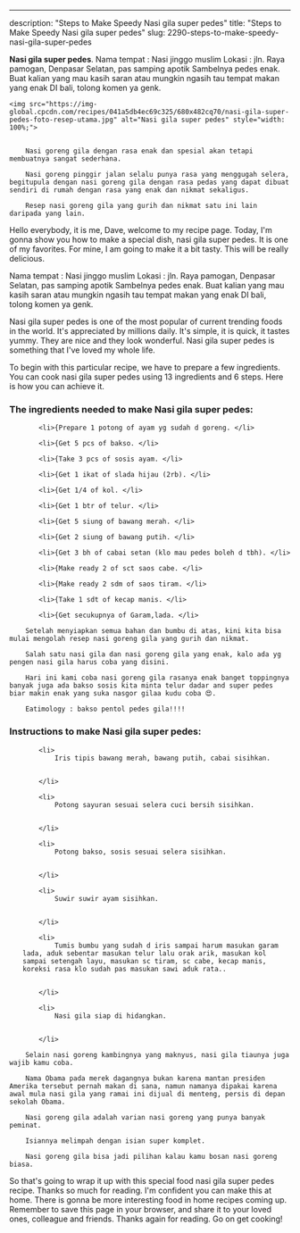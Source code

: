 ---
description: "Steps to Make Speedy Nasi gila super pedes"
title: "Steps to Make Speedy Nasi gila super pedes"
slug: 2290-steps-to-make-speedy-nasi-gila-super-pedes

<p>
	<strong>Nasi gila super pedes</strong>. 
	Nama tempat : Nasi jinggo muslim Lokasi : jln. Raya pamogan, Denpasar Selatan, pas samping apotik Sambelnya pedes enak. Buat kalian yang mau kasih saran atau mungkin ngasih tau tempat makan yang enak DI bali, tolong komen ya genk.
</p>
<p>
	
	<img src="https://img-global.cpcdn.com/recipes/041a5db4ec69c325/680x482cq70/nasi-gila-super-pedes-foto-resep-utama.jpg" alt="Nasi gila super pedes" style="width: 100%;">
	
	
		Nasi goreng gila dengan rasa enak dan spesial akan tetapi membuatnya sangat sederhana.
	
		Nasi goreng pinggir jalan selalu punya rasa yang menggugah selera, begitupula dengan nasi goreng gila dengan rasa pedas yang dapat dibuat sendiri di rumah dengan rasa yang enak dan nikmat sekaligus.
	
		Resep nasi goreng gila yang gurih dan nikmat satu ini lain daripada yang lain.
	
</p>
<p>
	Hello everybody, it is me, Dave, welcome to my recipe page. Today, I'm gonna show you how to make a special dish, nasi gila super pedes. It is one of my favorites. For mine, I am going to make it a bit tasty. This will be really delicious.
</p>
	
<p>
	Nama tempat : Nasi jinggo muslim Lokasi : jln. Raya pamogan, Denpasar Selatan, pas samping apotik Sambelnya pedes enak. Buat kalian yang mau kasih saran atau mungkin ngasih tau tempat makan yang enak DI bali, tolong komen ya genk.
</p>
<p>
	Nasi gila super pedes is one of the most popular of current trending foods in the world. It's appreciated by millions daily. It's simple, it is quick, it tastes yummy. They are nice and they look wonderful. Nasi gila super pedes is something that I've loved my whole life.
</p>

<p>
To begin with this particular recipe, we have to prepare a few ingredients. You can cook nasi gila super pedes using 13 ingredients and 6 steps. Here is how you can achieve it.
</p>

<h3>The ingredients needed to make Nasi gila super pedes:</h3>

<ol>
	
		<li>{Prepare 1 potong of ayam yg sudah d goreng. </li>
	
		<li>{Get 5 pcs of bakso. </li>
	
		<li>{Take 3 pcs of sosis ayam. </li>
	
		<li>{Get 1 ikat of slada hijau (2rb). </li>
	
		<li>{Get 1/4 of kol. </li>
	
		<li>{Get 1 btr of telur. </li>
	
		<li>{Get 5 siung of bawang merah. </li>
	
		<li>{Get 2 siung of bawang putih. </li>
	
		<li>{Get 3 bh of cabai setan (klo mau pedes boleh d tbh). </li>
	
		<li>{Make ready 2 of sct saos cabe. </li>
	
		<li>{Make ready 2 sdm of saos tiram. </li>
	
		<li>{Take 1 sdt of kecap manis. </li>
	
		<li>{Get secukupnya of Garam,lada. </li>
	
</ol>
<p>
	
		Setelah menyiapkan semua bahan dan bumbu di atas, kini kita bisa mulai mengolah resep nasi goreng gila yang gurih dan nikmat.
	
		Salah satu nasi gila dan nasi goreng gila yang enak, kalo ada yg pengen nasi gila harus coba yang disini.
	
		Hari ini kami coba nasi goreng gila rasanya enak banget toppingnya banyak juga ada bakso sosis kita minta telur dadar and super pedes biar makin enak yang suka nasgor gilaa kudu coba 😍.
	
		Eatimology : bakso pentol pedes gila!!!!
	
</p>

<h3>Instructions to make Nasi gila super pedes:</h3>

<ol>
	
		<li>
			Iris tipis bawang merah, bawang putih, cabai sisihkan.
			
			
		</li>
	
		<li>
			Potong sayuran sesuai selera cuci bersih sisihkan.
			
			
		</li>
	
		<li>
			Potong bakso, sosis sesuai selera sisihkan.
			
			
		</li>
	
		<li>
			Suwir suwir ayam sisihkan.
			
			
		</li>
	
		<li>
			Tumis bumbu yang sudah d iris sampai harum masukan garam lada, aduk sebentar masukan telur lalu orak arik, masukan kol sampai setengah layu, masukan sc tiram, sc cabe, kecap manis, koreksi rasa klo sudah pas masukan sawi aduk rata..
			
			
		</li>
	
		<li>
			Nasi gila siap di hidangkan.
			
			
		</li>
	
</ol>

<p>
	
		Selain nasi goreng kambingnya yang maknyus, nasi gila tiaunya juga wajib kamu coba.
	
		Nama Obama pada merek dagangnya bukan karena mantan presiden Amerika tersebut pernah makan di sana, namun namanya dipakai karena awal mula nasi gila yang ramai ini dijual di menteng, persis di depan sekolah Obama.
	
		Nasi goreng gila adalah varian nasi goreng yang punya banyak peminat.
	
		Isiannya melimpah dengan isian super komplet.
	
		Nasi goreng gila bisa jadi pilihan kalau kamu bosan nasi goreng biasa.
	
</p>

<p>
	So that's going to wrap it up with this special food nasi gila super pedes recipe. Thanks so much for reading. I'm confident you can make this at home. There is gonna be more interesting food in home recipes coming up. Remember to save this page in your browser, and share it to your loved ones, colleague and friends. Thanks again for reading. Go on get cooking!
</p>
